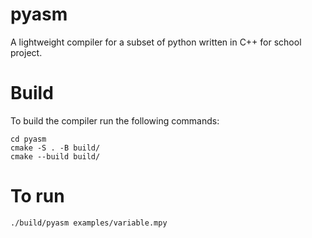 # pyasm
A lightweight compiler for a subset of python written in C++ for school project. 

# Build

To build the compiler run the following commands:

```shell
cd pyasm
cmake -S . -B build/
cmake --build build/
```

# To run

````shell
./build/pyasm examples/variable.mpy
````